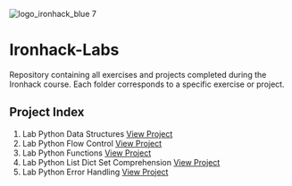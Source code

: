 ![logo_ironhack_blue 7](https://user-images.githubusercontent.com/23629340/40541063-a07a0a8a-601a-11e8-91b5-2f13e4e6b441.png)

# Ironhack-Labs
Repository containing all exercises and projects completed during the Ironhack course. Each folder corresponds to a specific exercise or project.

## Project Index
1. Lab Python Data Structures [View Project](https://github.com/Jotis86/lab-python-data-structures)
2. Lab Python Flow Control [View Project](https://github.com/Jotis86/lab-python-flow-control)
3. Lab Python Functions [View Project](https://github.com/Jotis86/lab-python-functions)
4. Lab Python List Dict Set Comprehension [View Project](https://github.com/Jotis86/lab-python-list-dict-set-comprehension)
5. Lab Python Error Handling [View Project](https://github.com/Jotis86/lab-python-error-handling)
